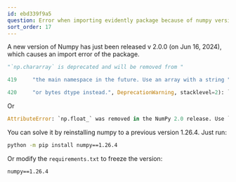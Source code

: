 ```yaml
---
id: ebd339f9a5
question: Error when importing evidently package because of numpy version upgraded
sort_order: 17
---
```


A new version of Numpy has just been released v 2.0.0 (on Jun 16, 2024), which causes an import error of the package.

```python
"`np.chararray` is deprecated and will be removed from "

419     "the main namespace in the future. Use an array with a string "

420     "or bytes dtype instead.", DeprecationWarning, stacklevel=2): `np.float_` was removed in the NumPy 2.0 release. Use `np.float64` instead.
```

Or

```python
AttributeError: `np.float_` was removed in the NumPy 2.0 release. Use `np.float64` instead.
```

You can solve it by reinstalling numpy to a previous version 1.26.4. Just run:

```bash
python -m pip install numpy==1.26.4
```

Or modify the `requirements.txt` to freeze the version:

```text
numpy==1.26.4
```